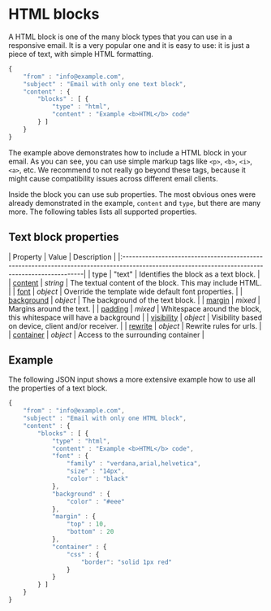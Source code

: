 # HTML blocks

A HTML block is one of the many block types that you can use in a responsive
email. It is a very popular one and it is easy to use: it is just a piece of text, 
with simple HTML formatting.

```javascript
{
    "from" : "info@example.com",
    "subject" : "Email with only one text block",
    "content" : {
        "blocks" : [ {
            "type" : "html",
            "content" : "Example <b>HTML</b> code"
        } ]
    }
}
```

The example above demonstrates how to include a HTML block in your email. 
As you can see, you can use simple markup tags like `<p>`, `<b>`, `<i>`, `<a>`, etc. 
We recommend to not really go beyond these tags, because it might cause 
compatibility issues across different email clients.

Inside the block you can use sub properties. The most obvious ones were
already demonstrated in the example, `content` and `type`, but there are
many more. The following tables lists all supported properties.

## Text block properties

| Property | Value | Description                                                                                                                  |
|:------------------------------------------------------------------------------------------------------------------------------------------------|
| type | "text" | Identifies the block as a text block.                                                                                           |
| [content](copernica-docs:ResponsiveEmail/json/property-html-content) | _string_ | The textual content of the block. This may include HTML.      |
| [font](copernica-docs:ResponsiveEmail/json/property-font) | _object_ | Override the template wide default font properties.                      |
| [background](copernica-docs:ResponsiveEmail/json/property-background) | _object_ | The background of the text block.                            |
| [margin](copernica-docs:ResponsiveEmail/json/property-margin) | _mixed_ | Margins around the text.                                              |
| [padding](copernica-docs:ResponsiveEmail/json/property-padding) | _mixed_ | Whitespace around the block, this whitespace will have a background |
| [visibility](copernica-docs:ResponsiveEmail/json/property-visibility) | _object_ | Visibility based on device, client and/or receiver.          |
| [rewrite](copernica-docs:ResponsiveEmail/json/property-rewrite) | _object_ | Rewrite rules for urls.                                            |
| [container](copernica-docs:ResponsiveEmail/json/property-container) | _object_ | Access to the surrounding container                            |

## Example

The following JSON input shows a more extensive example how to use all 
the properties of a text block.

```javascript
{
    "from" : "info@example.com",
    "subject" : "Email with only one HTML block",
    "content" : {
        "blocks" : [ {
            "type" : "html",
            "content" : "Example <b>HTML</b> code",
            "font" : {
                "family" : "verdana,arial,helvetica",
                "size" : "14px",
                "color" : "black"
            },
            "background" : {
                "color" : "#eee"
            },
            "margin" : {
                "top" : 10,
                "bottom" : 20
            },
            "container" : {
                "css" : {
                    "border": "solid 1px red"
                }
            }
        } ]
    }
}
```
